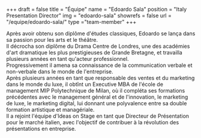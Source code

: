+++
draft		= false
title		= "Équipe"
name		= "Edoardo Sala"
position 	= "Italy Presentation Director"
img			= "edoardo-sala"
showrefs	= false
url			= "/equipe/edoardo-sala/"
type		="team-member"
+++

Après avoir obtenu son diplôme d'études classiques, Edoardo se lança dans sa passion pour les arts et le théâtre.<br>Il décrocha son diplôme du Drama Centre de Londres, une des académies d'art dramatique les plus prestigieuses de Grande Bretagne, et travailla plusieurs années en tant qu'acteur professionnel.<br>Progressivement il amena sa connaissance de la communication verbale et non-verbale dans le monde de l'entreprise.<br>Après plusieurs années en tant que responsable des ventes et du marketing dans le monde du luxe, il obtînt un Executive MBA de l'école de management MIP Polytechnique de Milan, où il compléta ses formations précédentes avec le management général et de l'innovation, le marketing de luxe, le marketing digital, lui donnant une polyvalence entre sa double formation artistique et managériale.<br>Il a rejoint l'équipe d'Ideas on Stage en tant que Directeur de Présentation pour le marché italien, avec l'objectif de contribuer à la révolution des présentations en entreprise.